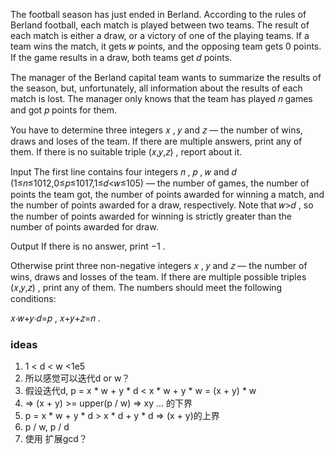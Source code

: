 The football season has just ended in Berland. According to the rules of Berland football, each match is played between two teams. The result of each match is either a draw, or a victory of one of the playing teams. If a team wins the match, it gets 𝑤
 points, and the opposing team gets 0
 points. If the game results in a draw, both teams get 𝑑
 points.

The manager of the Berland capital team wants to summarize the results of the season, but, unfortunately, all information about the results of each match is lost. The manager only knows that the team has played 𝑛
 games and got 𝑝
 points for them.

You have to determine three integers 𝑥
, 𝑦
 and 𝑧
 — the number of wins, draws and loses of the team. If there are multiple answers, print any of them. If there is no suitable triple (𝑥,𝑦,𝑧)
, report about it.

Input
The first line contains four integers 𝑛
, 𝑝
, 𝑤
 and 𝑑
 (1≤𝑛≤1012,0≤𝑝≤1017,1≤𝑑<𝑤≤105)
 — the number of games, the number of points the team got, the number of points awarded for winning a match, and the number of points awarded for a draw, respectively. Note that 𝑤>𝑑
, so the number of points awarded for winning is strictly greater than the number of points awarded for draw.

Output
If there is no answer, print −1
.

Otherwise print three non-negative integers 𝑥
, 𝑦
 and 𝑧
 — the number of wins, draws and losses of the team. If there are multiple possible triples (𝑥,𝑦,𝑧)
, print any of them. The numbers should meet the following conditions:

𝑥⋅𝑤+𝑦⋅𝑑=𝑝
,
𝑥+𝑦+𝑧=𝑛
.


### ideas
1. 1 < d < w <1e5
2. 所以感觉可以迭代d or w？
3. 假设迭代d, p = x * w + y * d < x * w  + y * w = (x + y) * w
4. => (x + y) >= upper(p / w) => xy ... 的下界
5. p = x * w + y * d > x * d + y * d => (x + y)的上界
6. p / w, p / d
7. 使用 扩展gcd？